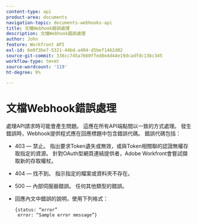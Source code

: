 ```yaml
---
content-type: api
product-area: documents
navigation-topic: documents-webhooks-api
title: 文檔Webhook錯誤處理
description: 文檔Webhook錯誤處理
author: John
feature: Workfront API
exl-id: 6e0f3be7-5321-44bd-a404-d5bef1462d82
source-git-commit: 338cc745a7660ffed8e4d44e19dcadfdc13bc345
workflow-type: tm+mt
source-wordcount: '119'
ht-degree: 0%

---
```


# 文檔Webhook錯誤處理

處理API請求時可能會產生問題。 這應在所有API端點間以一致的方式處理。 發生錯誤時，Webhook提供程式應在回應標題中包含錯誤代碼。 錯誤代碼包括：

* 403 — 禁止。 指出要求Token遺失或無效，或與Token相關聯的認證無權存取指定的資源。 針對OAuth型網頁連結提供者，Adobe Workfront會嘗試擷取新的存取權杖。

* 404 — 找不到。 指示指定的檔案或資料夾不存在。

* 500 — 內部伺服器錯誤。 任何其他類型的錯誤。

* 回應內文中錯誤的說明，使用下列格式：

   ```
   {status: “error”
    error: “Sample error message”}
   ```
